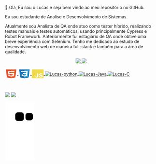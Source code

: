👋 Olá, Eu sou o Lucas e seja bem vindo ao meu repositório no GitHub.

Eu sou estudante de Analise e Desenvolvimento de Sistemas.

Atualmente sou Analista de QA onde atuo como tester híbrido, realizando testes manuais e testes automáticos, usando principalmente Cypress e Robot Framework. Anteriormente fui estagiário de QA onde obtive uma breve experiência com Selenium. Tenho me dedicado ao estudo de desenvolvimento web de maneira full-stack e também para a área de qualidade.
  
<div align="center">
  <a href="https://github.com/LucasMuginoski">
  <img height="180em" src="https://github-readme-stats.vercel.app/api?username=LucasMuginoski&show_icons=true&theme=vue-dark&include_all_commits=true&count_private=true"/>
  <img height="180em" src="https://github-readme-stats.vercel.app/api/top-langs/?username=LucasMuginoski&layout=compact&langs_count=7&theme=vue-dark"/>
</div>


<div style="display: inline_block"><br>
  <!--Inserir icones de tecnologias-->
  <img align="center" alt="Lucas-HTML" height="30" width="40" src="https://raw.githubusercontent.com/devicons/devicon/master/icons/html5/html5-original.svg">
  <img align="center" alt="Lucas-CSS" height="30" width="40" src="https://raw.githubusercontent.com/devicons/devicon/master/icons/css3/css3-original.svg">
  <img align="center" alt="Lucas-Js" height="30" width="40" src="https://raw.githubusercontent.com/devicons/devicon/master/icons/javascript/javascript-plain.svg">
  <img align="center" alt="Lucas-python" height="30" width="40" src="https://cdn.jsdelivr.net/gh/devicons/devicon/icons/python/python-original.svg" />
  <img align="center" alt="Lucas-Java" height="30" width="40" src="https://cdn.jsdelivr.net/gh/devicons/devicon/icons/java/java-original.svg" />
  <img align="center" alt="Lucas-C" height="30" width="40" src="https://cdn.jsdelivr.net/gh/devicons/devicon/icons/c/c-plain.svg" />
</div>

  ##
  
<div><br> 
   <a align="center" alt="Lucas-Java" height="30" href = "mailto:lucasmmuginoski@gmail.com"><img src="https://img.shields.io/badge/-Gmail-%23333?style=for-the-badge&logo=gmail&logoColor=white" target="_blank"></a>
  <a href="https://www.linkedin.com/in/lucas-mateus-muginoski-a39ba010a/" target="_blank"><img src="https://img.shields.io/badge/-LinkedIn-%230077B5?style=for-the-badge&logo=linkedin&logoColor=white" target="_blank"></a> 
 
  ![Snake animation](https://github.com/rafaballerini/rafaballerini/blob/output/github-contribution-grid-snake.svg)
 
</div>

